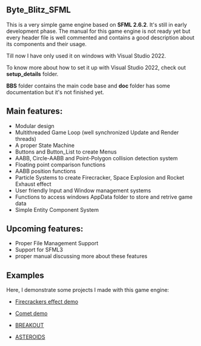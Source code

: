 ## Byte_Blitz_SFML

This is a very simple game engine based on **SFML 2.6.2**. It's still in early development phase. The manual for this game engine is not ready yet but every header file is well commented and contains a good description about its components and their usage.

Till now I have only used it on windows with Visual Studio 2022.

To know more about how to set it up with Visual Studio 2022, check out **setup_details** folder.

**BBS** folder contains the main code base and **doc** folder has some documentation but it's not finished yet.

## Main features:

 - Modular design
 - Multithreaded Game Loop (well synchronized Update and Render threads)
 - A proper State Machine
 - Buttons and Button_List to create Menus
 - AABB, Circle-AABB and Point-Polygon collision detection system
 - Floating point comparison functions
 - AABB position functions
 - Particle Systems to create Firecracker, Space Explosion and Rocket Exhaust effect
 - User friendly Input and Window management systems
 - Functions to access windows AppData folder to store and retrive game data
 - Simple Entity Component System

## Upcoming features:

 - Proper File Management Support
 - Support for SFML3
 - proper manual discussing more about these features

## Examples

Here, I demonstrate some projects I made with this game engine:

 - [Firecrackers effect demo](https://youtu.be/YeL1om8kj_c?si=6ZHs3b3YPcj_yIH_)

 - [Comet demo](https://youtu.be/Mv0A1ozgaUU?si=exDamSXl9cubsKou)

 - [BREAKOUT](https://github.com/Tushar625/BREAKOUT)

 - [ASTEROIDS](https://github.com/Tushar625/Asteroids)